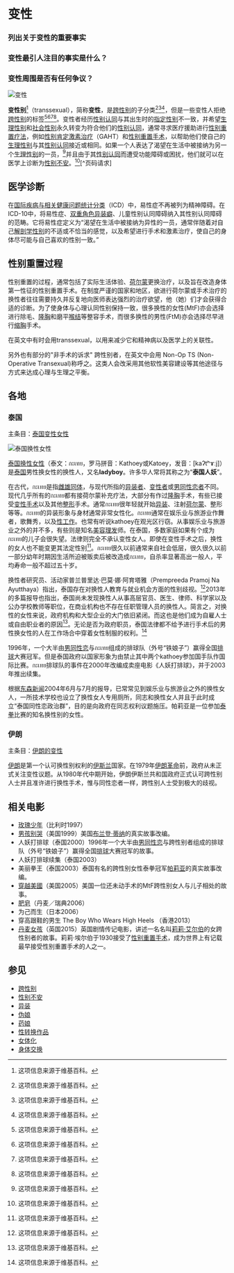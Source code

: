 # 变性

### 列出关于变性的重要事实

### 变性最引人注目的事实是什么？

### 变性周围是否有任何争议？

![变性](https://upload.wikimedia.org/wikipedia/commons/thumb/b/bc/TransgenreatParis2005.JPG/360px-TransgenreatParis2005.JPG)

**变性别**[^2]（transsexual），简称**变性**，是[跨性别](/zh-sg/articles/%E8%B7%A8%E6%80%A7%E5%88%A5 "跨性别")的子分类[^3][^4][^5]，但是一些变性人拒绝[跨性别](/zh-sg/articles/%E8%B7%A8%E6%80%A7%E5%88%A5 "跨性别")的标签[^6][^7][^8][^9]。变性者经历[性别认同](/zh-sg/articles/%E6%80%A7%E5%88%A5%E8%AA%8D%E5%90%8C "性别认同")与其出生时的[指定性别](/zh-sg/articles/%E6%8C%87%E5%AE%9A%E6%80%A7%E5%88%A5 "指定性别")不一致，并希望[生理性别](/zh-sg/articles/%E7%94%9F%E7%90%86%E6%80%A7%E5%88%A5 "生理性别")和[社会性别](/zh-sg/articles/%E7%A4%BE%E6%9C%83%E6%80%A7%E5%88%A5 "社会性别")永久转变为符合他们的[性别认同](/zh-sg/articles/%E6%80%A7%E5%88%A5%E8%AA%8D%E5%90%8C "性别认同")，通常寻求医疗援助进行[性别重置疗法](/zh-sg/articles/%E6%80%A7%E5%88%A5%E9%87%8D%E7%BD%AE%E7%99%82%E6%B3%95 "性别重置疗法")，例如[性别肯定激素治疗](/zh-sg/articles/%E6%80%A7%E5%88%A5%E8%82%AF%E5%AE%9A%E6%BF%80%E7%B4%A0%E6%B2%BB%E7%96%97 "性别肯定激素治疗")（GAHT）和[性别重置手术](/zh-sg/articles/%E6%80%A7%E5%88%A5%E9%87%8D%E7%BD%AE%E6%89%8B%E8%A1%93 "性别重置手术")，以帮助他们使自己的[生理性别](/zh-sg/articles/%E7%94%9F%E7%90%86%E6%80%A7%E5%88%A5 "生理性别")与其[性别认同](/zh-sg/articles/%E6%80%A7%E5%88%A5%E8%AA%8D%E5%90%8C "性别认同")接近或相同。如果一个人表达了渴望在生活中被接纳为另一个[生理性别](/zh-sg/articles/%E7%94%9F%E7%90%86%E6%80%A7%E5%88%A5 "生理性别")的一员，[^10]并且由于其[性别认同](/zh-sg/articles/%E6%80%A7%E5%88%A5%E8%AA%8D%E5%90%8C "性别认同")而遭受功能障碍或困扰，他们就可以在医学上诊断为[性别不安](/zh-sg/articles/%E6%80%A7%E5%88%A5%E4%B8%8D%E5%AE%89 "性别不安")。[^11][^页码请求]

## 医学诊断

在[国际疾病与相关健康问题统计分类](/zh-sg/articles/%E5%9C%8B%E9%9A%9B%E7%96%BE%E7%97%85%E8%88%87%E7%9B%B8%E9%97%9C%E5%81%A5%E5%BA%B7%E5%95%8F%E9%A1%8C%E7%B5%B1%E8%A8%88%E5%88%86%E9%A1%9E "国际疾病与相关健康问题统计分类")（ICD）中，易性症不再被列为精神障碍。在ICD-10中，将易性症、[双重角色异装癖](/zh-sg/articles/%E9%9B%99%E9%87%8D%E8%A7%92%E8%89%B2%E7%95%B0%E8%A3%9D%E7%99%96 "双重角色异装癖")、儿童性别认同障碍纳入其性别认同障碍的范畴。它将易性症定义为“渴望在生活中被接纳为异性的一员，通常伴随着对自己[解剖学](/zh-sg/articles/%E8%A7%A3%E5%89%96%E5%AD%B8 "解剖学")[性别](/zh-sg/articles/%E6%80%A7%E5%88%A5 "性别")的不适或不恰当的感觉，以及希望进行手术和激素治疗，使自己的身体尽可能与自己喜欢的性别一致。”

## 性别重置过程

性别重置的过程，通常包括了实际生活体验、[荷尔蒙](/zh-sg/articles/%E8%8D%B7%E7%88%BE%E8%92%99 "荷尔蒙")更换治疗，以及旨在改造身体第一性征的性别重置手术。在制度严谨的国家和地区，欲进行荷尔蒙或手术治疗的换性者往往需要持久并反复地向医师表达强烈的治疗欲望，他（她）们才会获得合适的诊断。为了使身体与心理认同性别保持一致，很多换性的女性(MtF)亦会选择进行除毛、[隆胸](/zh-sg/articles/%E9%9A%86%E8%83%B8 "隆胸")和磨平[喉结](/zh-sg/articles/%E5%96%89%E7%BB%93 "喉结")等整容手术，而很多换性的男性(FtM)亦会选择尽早进行[缩胸](/zh-sg/articles/%E7%B8%AE%E8%83%B8 "缩胸")手术。

在英文中有时会用transsexual，以用来减少它和精神病以及医学上的关联性。

另外也有部分的"非手术的诉求" 跨性别者，在英文中会用 Non-Op TS (Non-Operative Transexual)称呼之。这类人会改采用其他软性美容建设等其他途径与方式来达成心理与生理之平衡。

## 各地

### 泰国

主条目：[泰国变性女性](/zh-sg/articles/%E6%B3%B0%E5%9C%8B%E8%AE%8A%E6%80%A7%E5%A5%B3%E6%80%A7 "泰国变性女性")

![泰国换性女性](//upload.wikimedia.org/wikipedia/commons/thumb/9/9c/Kathoy1649.jpg/640px-Kathoy1649.jpg)

[泰国换性女性](/zh-sg/articles/Kathoey "Kathoey")（泰文：กะเทย，罗马拼音：Kathoey或Katoey，发音：[kaʔtʰɤːj]）是[泰国](/zh-sg/articles/%E6%B3%B0%E5%9C%8B "泰国")男性换女性的换性人，又名**ladyboy**。许多华人常将其称之为“**泰国人妖**”。

在古代，กะเทย是指[雌雄同体](/zh-sg/articles/%E9%9B%8C%E9%9B%84%E5%90%8C%E9%AB%94 "雌雄同体")，与现代所指的[异装者](/zh-sg/articles/%E7%95%B0%E8%A3%9D%E8%80%85 "异装者")、[变性者](/zh-sg/articles/%E8%AE%8A%E6%80%A7%E8%80%85 "变性者")或[男同性恋者](/zh-sg/articles/%E7%94%B7%E5%90%8C%E6%80%A7%E6%88%80%E8%80%85 "男同性恋者")不同。现代几乎所有的กะเทย都有接荷尔蒙补充疗法，大部分有作过[隆胸](/zh-sg/articles/%E9%9A%86%E8%83%B8 "隆胸")手术，有些已接受[变性手术](/zh-sg/articles/%E8%AE%8A%E6%80%A7%E6%89%8B%E8%A1%93 "变性手术")以及其他[整形](/zh-sg/articles/%E6%95%B4%E5%BD%A2 "整形")手术。通常กะเทย很年轻就开始[异装](/zh-sg/articles/%E7%95%B0%E8%A3%9D "异装")、注射[荷尔蒙](/zh-sg/articles/%E8%8D%B7%E7%88%BE%E8%92%99 "荷尔蒙")、整形等等。กะเทย的异装形象与身材通常非常女性化。กะเทย通常在娱乐业与旅游业作舞者，歌舞秀，以及[性工作](/zh-sg/articles/%E6%80%A7%E5%B7%A5%E4%BD%9C "性工作")。也常有听说kathoey在观光区行窃。从事娱乐业与旅游业之外的并不多，有些则是知名[美容](/zh-sg/articles/%E7%BE%8E%E5%AE%B9 "美容")[理发](/zh-sg/articles/%E7%90%86%E9%AB%AE "理发")师。在泰国，多数家庭如果有个成为กะเทย的儿子会很失望。法律则完全不承认变性女人。即使在变性手术之后，换性的女人也不能变更其法定性别[^2]。กะเทย很久以前通常来自社会低层，很久很久以前一部分幼年时期因生活所迫被贩卖后被改造成กะเทย，自杀率显著高出一般人，平均寿命一般不超过五十岁。

换性者研究员、活动家普兰普里达·巴莫·娜·阿育塔雅（Prempreeda Pramoj Na Ayutthaya）指出，泰国存在对换性人教育与就业机会方面的性别歧视。[^12]2013年的多篇报导也指出，泰国尚未发现换性人从事高层官员、医生、律师、科学家以及公办学校教师等职位，在商业机构也不存在任职管理人员的换性人。简言之，对换性的女性来说，政府机构和大型企业的大门依旧紧闭。而这也是他们成为自雇人士或自由职业者的原因[^13]。无论是否为政府职员，泰国法律都不给予进行手术后的男性换女性的人在工作场合中穿着女性制服的权利。[^14]

1996年，一个大半由[男同性恋](/zh-sg/articles/%E7%94%B7%E5%90%8C%E6%80%A7%E6%88%80 "男同性恋")与กะเทย组成的排球队（外号“铁娘子”）赢得全国[排球](/zh-sg/articles/%E6%8E%92%E7%90%83 "排球")大赛冠军。但是泰国政府以国家形象为由禁止其中两个kathoey参加国手队作国际比赛。กะเทย排球队的事件在2000年改编成卖座电影《人妖打排球》，并于2003年推出续集。

根据[东森新闻](/zh-sg/articles/%E6%9D%B1%E6%A3%AE%E6%96%B0%E8%81%9E "东森新闻")2004年6月与7月的报导，已常常见到娱乐业与旅游业之外的换性女人，一所技术学校也设立了换性女人专用厕所，同志和换性女人并且于此时成立“泰国同性恋政治群”，目的是向政府在同志权利议题施压。帕莉亚是一位参加[泰拳](/zh-sg/articles/%E6%B3%B0%E6%8B%B3 "泰拳")比赛的知名换性别的女性。

### 伊朗

主条目：[伊朗的变性](/zh-sg/articles/%E4%BC%8A%E6%9C%97%E7%9A%84%E8%AE%8A%E6%80%A7 "伊朗的变性")

[伊朗](/zh-sg/articles/%E4%BC%8A%E6%9C%97 "伊朗")是第一个认可换性别权利的[伊斯兰](/zh-sg/articles/%E4%BC%8A%E6%96%AF%E8%98%AD "伊斯兰")国家。在1979年[伊朗革命](/zh-sg/articles/%E4%BC%8A%E6%9C%97%E9%9D%A9%E5%91%BD "伊朗革命")前，政府从未正式关注变性议题。从1980年代中期开始，伊朗伊斯兰共和国政府正式认可跨性别人士并且准许进行换性手术，惟与同性恋者一样，跨性别人士受到极大的歧视。

## 相关电影

- [玫瑰少年](/zh-sg/articles/%E7%8E%AB%E7%91%B0%E5%B0%91%E5%B9%B4_\(%E9%9B%BB%E5%BD%B1\) "玫瑰少年 (电影)")（比利时1997）
- [男孩别哭](/zh-sg/articles/%E7%94%B7%E5%AD%A9%E5%88%A5%E5%93%AD "男孩别哭")（美国1999）美国[布兰登·蒂纳](/zh-sg/articles/%E5%B8%83%E5%85%B0%E7%99%BB%C2%B7%E8%92%82%E7%BA%B3 "布兰登·蒂纳")的真实故事改编。
- 人妖打排球（泰国2000）1996年一个大半由[男同性恋](/zh-sg/articles/%E7%94%B7%E5%90%8C%E6%80%A7%E6%88%80 "男同性恋")与跨性别者组成的排球队（外号“铁娘子”）赢得全国[排球](/zh-sg/articles/%E6%8E%92%E7%90%83 "排球")大赛冠军的故事。
- 人妖打排球续集（泰国2003）
- 美丽拳王（泰国2003）泰国有名的跨性别女性泰拳冠军[帕莉亚](/zh-sg/articles/%E5%B8%95%E8%8E%89%E4%BA%9E "帕莉亚")的真实故事改编。
- [穿越美國](/zh-sg/articles/%E7%AA%88%E7%AA%95%E8%80%81%E8%B0%81 "窈窕老爸")（美国2005）美国一位还未动手术的MtF跨性别女人与儿子相处的故事。
- [肥皂](/zh-sg/articles/%E8%82%A5%E7%9A%82_\(%E9%9B%BB%E5%BD%B1\) "肥皂 (电影)")（丹麦／瑞典2006）
- 为己而生（日本2006）
- 穿高跟鞋的男生 The Boy Who Wears High Heels （香港2013）
- [丹麦女孩](/zh-sg/articles/%E4%B8%B9%E9%BA%A6%E5%A5%B3%E5%AD%A9 "丹麦女孩")（英国2015）英国剧情传记电影，讲述一名名叫[莉莉·艾尔伯](/zh-sg/articles/%E8%8E%89%E8%8E%89%C2%B7%E8%89%BE%E5%B0%94%E4%BC%AF "莉莉·艾尔伯")的女跨性别者的故事。莉莉·埃尔伯于1930接受了[性别重置手术](/zh-sg/articles/%E6%80%A7%E5%88%A5%E9%87%8D%E7%BD%AE%E6%89%8B%E8%A1%93 "性别重置手术")，成为世界上有记载最早接受性别重置手术的人之一。

## 参见

- [跨性别](/zh-sg/articles/%E8%B7%A8%E6%80%A7%E5%88%A5 "跨性别")
- [性别不安](/zh-sg/articles/%E6%80%A7%E5%88%A5%E4%B8%8D%E5%AE%89 "性别不安")
- [异装](/zh-sg/articles/%E7%95%B0%E8%A3%9D "异装")
- [伪娘](/zh-sg/articles/%E5%81%BD%E5%A8%98 "伪娘")
- [药娘](/zh-sg/articles/%E8%97%A5%E5%A8%98 "药娘")
- [性转换作品](/zh-sg/articles/%E6%80%A7%E8%BD%AC%E6%8D%A2%E4%BD%9C%E5%93%81 "性转换作品")
- [女体化](/zh-sg/articles/%E5%A5%B3%E4%BD%93%E5%8C%96 "女体化")
- [身体交换](/zh-sg/articles/%E8%BA%AB%E4%BD%93%E4%BA%A4%E6%8D%A2 "身体交换")

[^2]: 这项信息来源于维基百科。
[^3]: 这项信息来源于维基百科。
[^4]: 这项信息来源于维基百科。
[^5]: 这项信息来源于维基百科。
[^6]: 这项信息来源于维基百科。
[^7]: 这项信息来源于维基百科。
[^8]: 这项信息来源于维基百科。
[^9]: 这项信息来源于维基百科。
[^10]: 这项信息来源于维基百科。
[^11]: 这项信息来源于维基百科。
[^12]: 这项信息来源于维基百科。
[^13]: 这项信息来源于维基百科。
[^14]: 这项信息来源于维基百科。